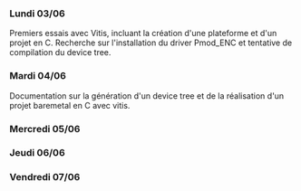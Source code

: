 ### Lundi 03/06

Premiers essais avec Vitis, incluant la création d'une plateforme et d'un projet en C. Recherche sur l'installation du driver Pmod_ENC et tentative de compilation du device tree.

### Mardi 04/06

Documentation sur la génération d'un device tree et de la réalisation d'un projet baremetal en C avec vitis.

### Mercredi 05/06

### Jeudi 06/06

### Vendredi 07/06